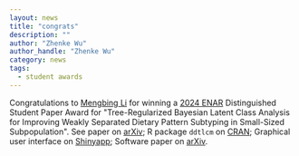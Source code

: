 ```yaml
---
layout: news
title: "congrats"
description: ""
author: "Zhenke Wu"
author_handle: "Zhenke Wu"
category: news
tags: 
  - student awards
---
```

 
Congratulations to [Mengbing Li](https://limengbinggz.github.io/) for winning a [2024 ENAR](https://www.enar.org/meetings/spring2024/) Distinguished Student Paper Award for "Tree-Regularized Bayesian Latent Class Analysis for Improving Weakly Separated Dietary Pattern Subtyping in Small-Sized Subpopulation". See paper on [arXiv](https://arxiv.org/abs/2306.04700); R package `ddtlcm` on [CRAN](https://cran.r-project.org/web/packages/ddtlcm/index.html); Graphical user interface on [Shinyapp](https://bolinw.shinyapps.io/ddtlcm_app/); Software paper on [arXiv](https://arxiv.org/abs/2309.11455). 
